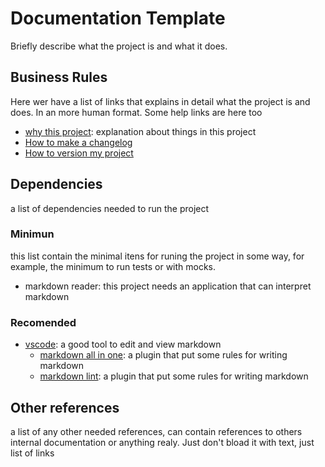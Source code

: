 # Documentation Template

Briefly describe what the project is and what it does.

## Business Rules

Here wer have a list of links that explains in detail what the project is and does. In an more human format. Some help links are here too

- [why this project](./help/business-rules): explanation about things in this project
- [How to make a changelog](https://keepachangelog.com/en/1.0.0/)
- [How to version my project](https://semver.org/)

## Dependencies

a list of dependencies needed to run the project

### Minimun

this list contain the minimal itens for runing the project in some way, for example, the minimum to run tests or with mocks.

- markdown reader: this project needs an application that can interpret markdown 

### Recomended

- [vscode](https://code.visualstudio.com/): a good tool to edit and view markdown
  - [markdown all in one](https://marketplace.visualstudio.com/items?itemName=yzhang.markdown-all-in-one): a plugin that put some rules for writing markdown
  - [markdown lint](https://marketplace.visualstudio.com/items?itemName=DavidAnson.vscode-markdownlint): a plugin that put some rules for writing markdown


## Other references

a list of any other needed references, can contain references to others internal documentation or anything realy. Just don't bload it with text, just list of links
